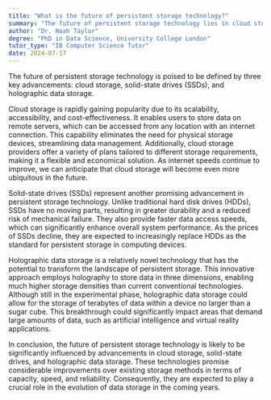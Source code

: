 ```yaml
---
title: "What is the future of persistent storage technology?"
summary: "The future of persistent storage technology lies in cloud storage, solid-state drives (SSD), and holographic data storage."
author: "Dr. Noah Taylor"
degree: "PhD in Data Science, University College London"
tutor_type: "IB Computer Science Tutor"
date: 2024-07-17
---
```


The future of persistent storage technology is poised to be defined by three key advancements: cloud storage, solid-state drives (SSDs), and holographic data storage.

Cloud storage is rapidly gaining popularity due to its scalability, accessibility, and cost-effectiveness. It enables users to store data on remote servers, which can be accessed from any location with an internet connection. This capability eliminates the need for physical storage devices, streamlining data management. Additionally, cloud storage providers offer a variety of plans tailored to different storage requirements, making it a flexible and economical solution. As internet speeds continue to improve, we can anticipate that cloud storage will become even more ubiquitous in the future.

Solid-state drives (SSDs) represent another promising advancement in persistent storage technology. Unlike traditional hard disk drives (HDDs), SSDs have no moving parts, resulting in greater durability and a reduced risk of mechanical failure. They also provide faster data access speeds, which can significantly enhance overall system performance. As the prices of SSDs decline, they are expected to increasingly replace HDDs as the standard for persistent storage in computing devices.

Holographic data storage is a relatively novel technology that has the potential to transform the landscape of persistent storage. This innovative approach employs holography to store data in three dimensions, enabling much higher storage densities than current conventional technologies. Although still in the experimental phase, holographic data storage could allow for the storage of terabytes of data within a device no larger than a sugar cube. This breakthrough could significantly impact areas that demand large amounts of data, such as artificial intelligence and virtual reality applications.

In conclusion, the future of persistent storage technology is likely to be significantly influenced by advancements in cloud storage, solid-state drives, and holographic data storage. These technologies promise considerable improvements over existing storage methods in terms of capacity, speed, and reliability. Consequently, they are expected to play a crucial role in the evolution of data storage in the coming years.
    